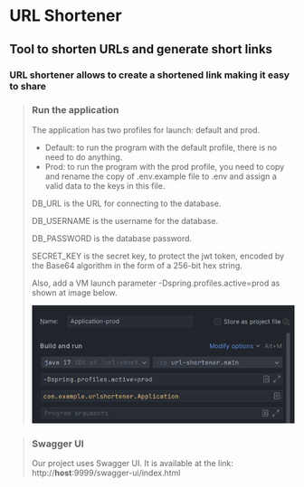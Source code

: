 # URL Shortener
## Tool to shorten URLs and generate short links
### URL shortener allows to create a shortened link making it easy to share

>### Run the application
> The application has two profiles for launch: default and prod. 
>+ Default: to run the program with the default profile, there is no need to do anything. 
>+ Prod: to run the program with the prod profile, you need to copy and rename the copy of .env.example file to .env and assign a valid data to the keys in this file. 
>  
>  DB_URL is the URL for connecting to the database. 
>  
>  DB_USERNAME is the username for the database. 
>
>  DB_PASSWORD is the database password. 
>  
>  SECRET_KEY is the secret key, to protect the jwt token, encoded by the Base64 algorithm in the form of a 256-bit hex string.
> 
>  Also, add a VM launch parameter -Dspring.profiles.active=prod as shown at image below.
>  
> ![VM option](https://github.com/RomanBelnitskiy/url-shortener/blob/props/src/main/resources/images/prod-conf.png "VM option")

>### Swagger UI
> Our project uses Swagger UI. It is available at the link: http://**host**:9999/swagger-ui/index.html
